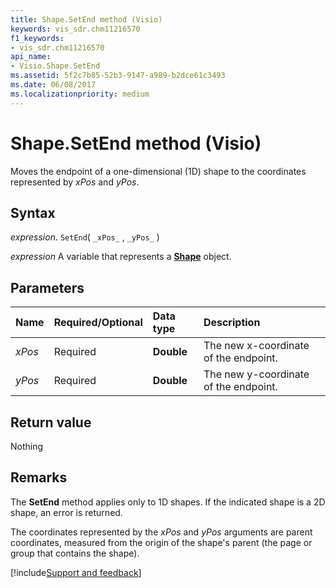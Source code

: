 ```yaml
---
title: Shape.SetEnd method (Visio)
keywords: vis_sdr.chm11216570
f1_keywords:
- vis_sdr.chm11216570
api_name:
- Visio.Shape.SetEnd
ms.assetid: 5f2c7b85-52b3-9147-a989-b2dce61c3493
ms.date: 06/08/2017
ms.localizationpriority: medium
---
```



# Shape.SetEnd method (Visio)

Moves the endpoint of a one-dimensional (1D) shape to the coordinates represented by  _xPos_ and _yPos_.


## Syntax

_expression_. `SetEnd`( `_xPos_` , `_yPos_` )

_expression_ A variable that represents a **[Shape](Visio.Shape.md)** object.


## Parameters



|Name|Required/Optional|Data type|Description|
|:-----|:-----|:-----|:-----|
| _xPos_|Required| **Double**|The new x-coordinate of the endpoint.|
| _yPos_|Required| **Double**|The new y-coordinate of the endpoint.|

## Return value

Nothing


## Remarks

The **SetEnd** method applies only to 1D shapes. If the indicated shape is a 2D shape, an error is returned.

The coordinates represented by the  _xPos_ and _yPos_ arguments are parent coordinates, measured from the origin of the shape's parent (the page or group that contains the shape).

[!include[Support and feedback](~/includes/feedback-boilerplate.md)]